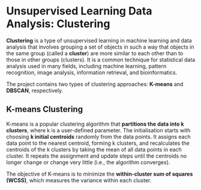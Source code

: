 # Unsupervised Learning Data Analysis: Clustering
**Clustering** is a type of unsupervised learning in machine learning and data analysis that involves grouping a set of objects in such a way that objects in the same group (called a **cluster**) are more similar to each other than to those in other groups (clusters). It is a common technique for statistical data analysis used in many fields, including machine learning, pattern recognition, image analysis, information retrieval, and bioinformatics.

The project contains two types of clustering approaches: **K-means** and **DBSCAN**, respectively.

## K-means Clustering
K-means is a popular clustering algorithm that **partitions the data into k clusters**, where k is a user-defined parameter. The initialisation starts with choosing **k initial centroids** randomly from the data points. It assigns each data point to the nearest centroid, forming k clusters, and recalculates the centroids of the k clusters by taking the mean of all data points in each cluster. It repeats the assignment and update steps until the centroids no longer change or change very little (i.e., the algorithm converges).

The objective of K-means is to minimize the **within-cluster sum of squares (WCSS)**, which measures the variance within each cluster.


